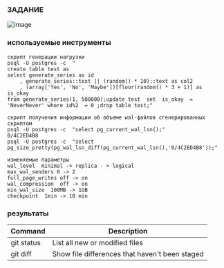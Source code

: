 ### ЗАДАНИЕ
![image](https://github.com/user-attachments/assets/ff2ada9f-c60c-46b0-99b7-16272773fcc2)
### используемые инструменты
```
скрипт генерации нагрузки
psql -U postgres -c  "
create table test as
select generate_series as id
	, generate_series::text || (random() * 10)::text as col2
    , (array['Yes', 'No', 'Maybe'])[floor(random() * 3 + 1)] as is_okay
from generate_series(1, 500000);update test  set  is_okay  = 'NeverNever' where id%2  = 0 ;drop table test;"

скрипт получения информации об объеме wal-файлов сгенерированных скриптом
psql -U postgres -c  "select pg_current_wal_lsn();"
0/4C2ED4B8
psql -U postgres -c  "select pg_size_pretty(pg_wal_lsn_diff(pg_current_wal_lsn(),'0/4C2ED4B8'));"

изменяемые параметры
wal_level  minimal -> replica - > logical
max_wal_senders 0 -> 2
full_page_writes off -> on
wal_compression  off -> on
min_wal_size  100MB -> 1GB
checkpoint  1min -> 10 min
```
### результаты
| Command | Description |
| --- | --- |
| git status | List all new or modified files |
| git diff | Show file differences that haven't been staged |

